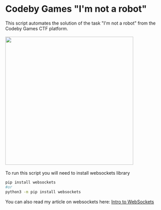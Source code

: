 # Codeby Games "I'm not a robot"
This script automates the solution of the task "I'm not a robot" from the Codeby Games CTF platform.
<br>
<br>
<img src="https://telegra.ph/file/7b22124f16274adf4f844.png" width="400"/>
<br>
<br>
To run this script you will need to install websockets library
```bash
pip install websockets
#or
python3 -m pip install websockets
```
You can also read my article on websockets here:
[Intro to WebSockets](https://telegra.ph/Intro-to-WebSockets-05-02)
